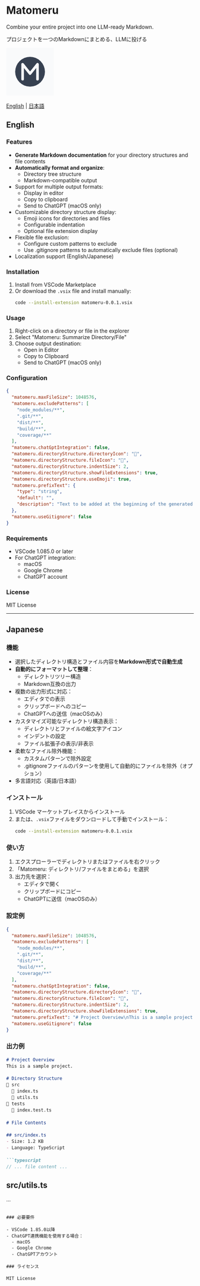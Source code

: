 # Matomeru

Combine your entire project into one LLM-ready Markdown.

プロジェクトを一つのMarkdownにまとめる、LLMに投げる

<img src="images/icon.png" width="128" height="128" alt="Matomeru Icon">

[English](#english) | [日本語](#japanese)

## English

### Features

- **Generate Markdown documentation** for your directory structures and file contents
- **Automatically format and organize**:
  - Directory tree structure
  - Markdown-compatible output
- Support for multiple output formats:
  - Display in editor
  - Copy to clipboard
  - Send to ChatGPT (macOS only)
- Customizable directory structure display:
  - Emoji icons for directories and files
  - Configurable indentation
  - Optional file extension display
- Flexible file exclusion:
  - Configure custom patterns to exclude
  - Use .gitignore patterns to automatically exclude files (optional)
- Localization support (English/Japanese)

### Installation

1. Install from VSCode Marketplace
2. Or download the `.vsix` file and install manually:
   ```bash
   code --install-extension matomeru-0.0.1.vsix
   ```

### Usage

1. Right-click on a directory or file in the explorer
2. Select "Matomeru: Summarize Directory/File"
3. Choose output destination:
   - Open in Editor
   - Copy to Clipboard
   - Send to ChatGPT (macOS only)

### Configuration

```json
{
  "matomeru.maxFileSize": 1048576,
  "matomeru.excludePatterns": [
    "node_modules/**",
    ".git/**",
    "dist/**",
    "build/**",
    "coverage/**"
  ],
  "matomeru.chatGptIntegration": false,
  "matomeru.directoryStructure.directoryIcon": "📁",
  "matomeru.directoryStructure.fileIcon": "📄",
  "matomeru.directoryStructure.indentSize": 2,
  "matomeru.directoryStructure.showFileExtensions": true,
  "matomeru.directoryStructure.useEmoji": true,
  "matomeru.prefixText": {
    "type": "string",
    "default": "",
    "description": "Text to be added at the beginning of the generated Markdown"
  },
  "matomeru.useGitignore": false
}
```

### Requirements

- VSCode 1.085.0 or later
- For ChatGPT integration:
  - macOS
  - Google Chrome
  - ChatGPT account

### License

MIT License

---

## Japanese

### 機能

- 選択したディレクトリ構造とファイル内容を**Markdown形式で自動生成**
- **自動的にフォーマットして整理**：
  - ディレクトリツリー構造
  - Markdown互換の出力
- 複数の出力形式に対応：
  - エディタでの表示
  - クリップボードへのコピー
  - ChatGPTへの送信（macOSのみ）
- カスタマイズ可能なディレクトリ構造表示：
  - ディレクトリとファイルの絵文字アイコン
  - インデントの設定
  - ファイル拡張子の表示/非表示
- 柔軟なファイル除外機能：
  - カスタムパターンで除外設定
  - .gitignoreファイルのパターンを使用して自動的にファイルを除外（オプション）
- 多言語対応（英語/日本語）

### インストール

1. VSCode マーケットプレイスからインストール
2. または、`.vsix`ファイルをダウンロードして手動でインストール：
   ```bash
   code --install-extension matomeru-0.0.1.vsix
   ```

### 使い方

1. エクスプローラーでディレクトリまたはファイルを右クリック
2. 「Matomeru: ディレクトリ/ファイルをまとめる」を選択
3. 出力先を選択：
   - エディタで開く
   - クリップボードにコピー
   - ChatGPTに送信（macOSのみ）

### 設定例

```json
{
  "matomeru.maxFileSize": 1048576,
  "matomeru.excludePatterns": [
    "node_modules/**",
    ".git/**",
    "dist/**",
    "build/**",
    "coverage/**"
  ],
  "matomeru.chatGptIntegration": false,
  "matomeru.directoryStructure.directoryIcon": "📁",
  "matomeru.directoryStructure.fileIcon": "📄",
  "matomeru.directoryStructure.indentSize": 2,
  "matomeru.directoryStructure.showFileExtensions": true,
  "matomeru.prefixText": "# Project Overview\nThis is a sample project.",
  "matomeru.useGitignore": false
}
```

### 出力例

```markdown
# Project Overview
This is a sample project.

# Directory Structure
📁 src
  📄 index.ts
  📄 utils.ts
📁 tests
  📄 index.test.ts

# File Contents

## src/index.ts
- Size: 1.2 KB
- Language: TypeScript

```typescript
// ... file content ...
```

## src/utils.ts
...
```

### 必要要件

- VSCode 1.85.0以降
- ChatGPT連携機能を使用する場合：
  - macOS
  - Google Chrome
  - ChatGPTアカウント

### ライセンス

MIT License
